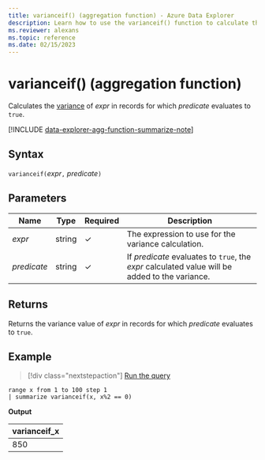 ```yaml
---
title: varianceif() (aggregation function) - Azure Data Explorer
description: Learn how to use the varianceif() function to calculate the variance in an expression where the predicate evaluates to true.
ms.reviewer: alexans
ms.topic: reference
ms.date: 02/15/2023
---
```

# varianceif() (aggregation function)

Calculates the [variance](variance-aggfunction.md) of *expr* in records for which *predicate* evaluates to `true`.

[!INCLUDE [data-explorer-agg-function-summarize-note](../../includes/data-explorer-agg-function-summarize-note.md)]

## Syntax

`varianceif(`*expr*`,` *predicate*`)`

## Parameters

| Name | Type | Required | Description |
|--|--|--|--|
|*expr* | string | &check; | The expression to use for the variance calculation.|
|*predicate*| string | &check; | If *predicate* evaluates to `true`, the *expr* calculated value will be added to the variance.|

## Returns

Returns the variance value of *expr* in records for which *predicate* evaluates to `true`.

## Example

> [!div class="nextstepaction"]
> <a href="https://dataexplorer.azure.com/clusters/help/databases/Samples?query=H4sIAAAAAAAAAytKzEtPVahQSCvKz1UwVCjJVzA0MFAoLkktUDDkqlEoLs3NTSzKrEpVKANSiXnJqZlpGhU6ChWqRgq2tgoGmgA5lfgVQAAAAA==" target="_blank">Run the query</a>

```kusto
range x from 1 to 100 step 1
| summarize varianceif(x, x%2 == 0)
```

**Output**

|varianceif_x|
|---|
|850|
